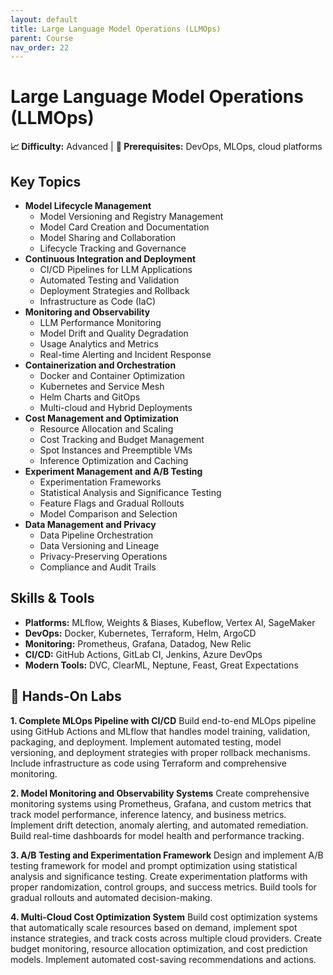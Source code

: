 ```yaml
---
layout: default
title: Large Language Model Operations (LLMOps)
parent: Course
nav_order: 22
---
```


# Large Language Model Operations (LLMOps)

**📈 Difficulty:** Advanced | **🎯 Prerequisites:** DevOps, MLOps, cloud platforms

## Key Topics
- **Model Lifecycle Management**
  - Model Versioning and Registry Management
  - Model Card Creation and Documentation
  - Model Sharing and Collaboration
  - Lifecycle Tracking and Governance
- **Continuous Integration and Deployment**
  - CI/CD Pipelines for LLM Applications
  - Automated Testing and Validation
  - Deployment Strategies and Rollback
  - Infrastructure as Code (IaC)
- **Monitoring and Observability**
  - LLM Performance Monitoring
  - Model Drift and Quality Degradation
  - Usage Analytics and Metrics
  - Real-time Alerting and Incident Response
- **Containerization and Orchestration**
  - Docker and Container Optimization
  - Kubernetes and Service Mesh
  - Helm Charts and GitOps
  - Multi-cloud and Hybrid Deployments
- **Cost Management and Optimization**
  - Resource Allocation and Scaling
  - Cost Tracking and Budget Management
  - Spot Instances and Preemptible VMs
  - Inference Optimization and Caching
- **Experiment Management and A/B Testing**
  - Experimentation Frameworks
  - Statistical Analysis and Significance Testing
  - Feature Flags and Gradual Rollouts
  - Model Comparison and Selection
- **Data Management and Privacy**
  - Data Pipeline Orchestration
  - Data Versioning and Lineage
  - Privacy-Preserving Operations
  - Compliance and Audit Trails

## Skills & Tools
- **Platforms:** MLflow, Weights & Biases, Kubeflow, Vertex AI, SageMaker
- **DevOps:** Docker, Kubernetes, Terraform, Helm, ArgoCD
- **Monitoring:** Prometheus, Grafana, Datadog, New Relic
- **CI/CD:** GitHub Actions, GitLab CI, Jenkins, Azure DevOps
- **Modern Tools:** DVC, ClearML, Neptune, Feast, Great Expectations

## 🔬 Hands-On Labs

**1. Complete MLOps Pipeline with CI/CD**
Build end-to-end MLOps pipeline using GitHub Actions and MLflow that handles model training, validation, packaging, and deployment. Implement automated testing, model versioning, and deployment strategies with proper rollback mechanisms. Include infrastructure as code using Terraform and comprehensive monitoring.

**2. Model Monitoring and Observability Systems**
Create comprehensive monitoring systems using Prometheus, Grafana, and custom metrics that track model performance, inference latency, and business metrics. Implement drift detection, anomaly alerting, and automated remediation. Build real-time dashboards for model health and performance tracking.

**3. A/B Testing and Experimentation Framework**
Design and implement A/B testing framework for model and prompt optimization using statistical analysis and significance testing. Create experimentation platforms with proper randomization, control groups, and success metrics. Build tools for gradual rollouts and automated decision-making.

**4. Multi-Cloud Cost Optimization System**
Build cost optimization systems that automatically scale resources based on demand, implement spot instance strategies, and track costs across multiple cloud providers. Create budget monitoring, resource allocation optimization, and cost prediction models. Implement automated cost-saving recommendations and actions. 